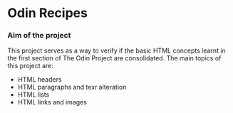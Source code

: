 # Odin Recipes

### Aim of the project

This project serves as a way to verify if the basic HTML concepts learnt in the first section of The Odin Project are consolidated. 
The main topics of this project are: 
- HTML headers
- HTML paragraphs and texr alteration
- HTML lists
- HTML links and images
